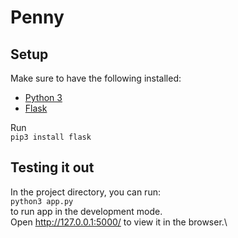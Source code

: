 # Penny

## Setup 
Make sure to have the following installed:
- [Python 3](https://www.python.org/downloads/)
- [Flask](https://flask.palletsprojects.com/en/1.1.x/installation/)

Run\
`pip3 install flask`


## Testing it out
In the project directory, you can run:\
`python3 app.py`\
to run app in the development mode.\
Open http://127.0.0.1:5000/ to view it in the browser.\
